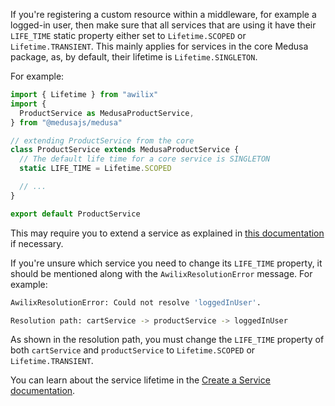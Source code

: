If you're registering a custom resource within a middleware, for example a logged-in user, then make sure that all services that are using it have their `LIFE_TIME` static property either set to `Lifetime.SCOPED` or `Lifetime.TRANSIENT`. This mainly applies for services in the core Medusa package, as, by default, their lifetime is `Lifetime.SINGLETON`.

For example:

```ts
import { Lifetime } from "awilix"
import { 
  ProductService as MedusaProductService,
} from "@medusajs/medusa"

// extending ProductService from the core
class ProductService extends MedusaProductService {
  // The default life time for a core service is SINGLETON
  static LIFE_TIME = Lifetime.SCOPED

  // ...
}

export default ProductService
```

This may require you to extend a service as explained in [this documentation](../../development/services/extend-service.mdx) if necessary.

If you're unsure which service you need to change its `LIFE_TIME` property, it should be mentioned along with the `AwilixResolutionError` message. For example:

```bash noCopy noReport
AwilixResolutionError: Could not resolve 'loggedInUser'.

Resolution path: cartService -> productService -> loggedInUser
```

As shown in the resolution path, you must change the `LIFE_TIME` property of both `cartService` and `productService` to `Lifetime.SCOPED` or `Lifetime.TRANSIENT`.

You can learn about the service lifetime in the [Create a Service documentation](../../development/services/create-service.mdx).